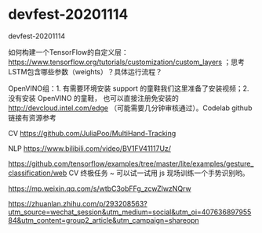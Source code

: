 # devfest-20201114
devfest-20201114


如何构建一个TensorFlow的自定义层：https://www.tensorflow.org/tutorials/customization/custom_layers      ；思考  LSTM包含哪些参数（weights）？具体运行流程？

OpenVINO组：1. 有需要环境安装 support 的童鞋我们这里准备了安装视频；2. 没有安装 OpenVINO 的童鞋， 也可以直接注册免安装的 http://devcloud.intel.com/edge （可能需要几分钟审核通过）。Codelab github 链接有资源参考

CV
https://github.com/JuliaPoo/MultiHand-Tracking

NLP
https://www.bilibili.com/video/BV1FV41117Uz/

https://github.com/tensorflow/examples/tree/master/lite/examples/gesture_classification/web CV 终极任务 ~ 可以试一试用 js 现场训练一个手势识别哟。

https://mp.weixin.qq.com/s/wtbC3obFFg_zcwZlwzNQrw

https://zhuanlan.zhihu.com/p/293208563?utm_source=wechat_session&utm_medium=social&utm_oi=40763689795584&utm_content=group2_article&utm_campaign=shareopn

